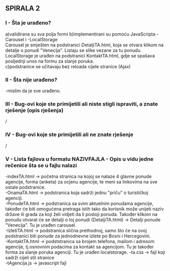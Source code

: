 ﻿## SPIRALA 2

### I  - Šta je urađeno?
a)validirana su sva polja formi 
b)implementirani su pomoću JavaScripta -Carousel i -LocalStorage  
Carousel je smješten na podstranici DetaljiTA.html, koja se otvara klikom na detalje o ponudi "Venecija".
Listaju se slike vezane za tu ponudu.  
LocalStorage je urađen na podstranici KontaktTA.html, gdje se spašava posljednji unos na formu za slanje poruka.  
c)podstranice se učitavaju bez reloada cijele stranice (Ajax)

### II  - Šta nije urađeno?
-mislim da je sve urađeno.

### III - Bug-ovi koje ste primijetili ali niste stigli ispraviti, a znate rješenje (opis rješenja)
/

### IV  - Bug-ovi koje ste primijetili ali ne znate rješenje
/

### V  - Lista fajlova u formatu NAZIVFAJLA - Opis u vidu jedne rečenice šta se u fajlu nalazi

-indexTA.html -> početna stranica na kojoj se nalaze 4 glavne ponude agencije, forma (anketa) za ocjenu agencije, te meni sa linkovima na sve ostale podstranice.  
-OnamaTA.html -> podstranica koja sadrži jednu "priču" o turističkoj agenciji.  
-PonudeTA.html -> podstranica sa svim aktuelnim ponudama agencije, također će biti omogućena pretraga istih tako da korisnik može unijeti naziv države ili grada za koji želi vidjeti da li postoji ponuda. Također klikom na ponudu otvarat će se detalji o toj ponudi (DetaljiTA.html) -> Detalji ponude "Venecija". Tu je urađen carousel.  
-IzletiTA.html -> podstranica slična prethodnoj, samo što će na ovoj podstranici biti ponude za jednodnevne izlete po Bosni i Hercegovini.  
-KontaktTA.html -> podststranica sa brojem telefona, mailom i adresom agencije, tj.osnovnim podacima za kontakt sa agencijom. Tu je također forma za slanje poruka agenciji. Tu je urađen localstorage. 
-ta.css -> fajl koji sadrži cijeli stil stranice  
-tAgencija.js -> javascript fajl 